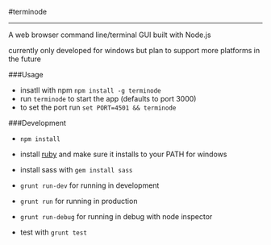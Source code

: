 #terminode
****

A web browser command line/terminal GUI built with Node.js

currently only developed for windows but plan to support more platforms in the future

###Usage

- insatll with npm ```npm install -g terminode```
- run ```terminode``` to start the app (defaults to port 3000)
- to set the port run ```set PORT=4501 && terminode```

###Development

- ```npm install```

- install [ruby](http://rubyinstaller.org) and make sure it installs to your PATH for windows

- install sass with ```gem install sass```

- ```grunt run-dev``` for running in development

- ```grunt run``` for running in production

- ```grunt run-debug``` for running in debug with node inspector

- test with ```grunt test```



